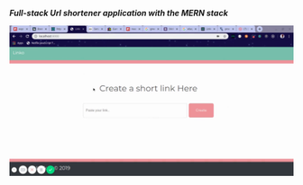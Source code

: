 ***Full-stack Url shortener application with the MERN stack***


![Review](screenshots/screen.png)


